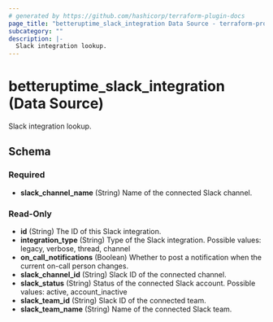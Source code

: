 ```yaml
---
# generated by https://github.com/hashicorp/terraform-plugin-docs
page_title: "betteruptime_slack_integration Data Source - terraform-provider-better-uptime"
subcategory: ""
description: |-
  Slack integration lookup.
---
```


# betteruptime_slack_integration (Data Source)

Slack integration lookup.



<!-- schema generated by tfplugindocs -->
## Schema

### Required

- **slack_channel_name** (String) Name of the connected Slack channel.

### Read-Only

- **id** (String) The ID of this Slack integration.
- **integration_type** (String) Type of the Slack integration. Possible values: legacy, verbose, thread, channel
- **on_call_notifications** (Boolean) Whether to post a notification when the current on-call person changes.
- **slack_channel_id** (String) Slack ID of the connected channel.
- **slack_status** (String) Status of the connected Slack account. Possible values: active, account_inactive
- **slack_team_id** (String) Slack ID of the connected team.
- **slack_team_name** (String) Name of the connected Slack team.


